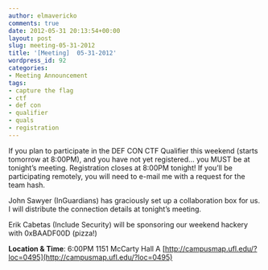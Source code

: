 ```yaml
---
author: elmavericko
comments: true
date: 2012-05-31 20:13:54+00:00
layout: post
slug: meeting-05-31-2012
title: '[Meeting]  05-31-2012'
wordpress_id: 92
categories:
- Meeting Announcement
tags:
- capture the flag
- ctf
- def con
- qualifier
- quals
- registration
---
```


If you plan to participate in the DEF CON CTF Qualifier this weekend (starts tomorrow at 8:00PM), and you have not yet registered… you MUST be at tonight’s meeting. Registration closes at 8:00PM tonight! If you’ll be participating remotely, you will need to e-mail me with a request for the team hash.

John Sawyer (InGuardians) has graciously set up a collaboration box for us. I will distribute the connection details at tonight’s meeting.

Erik Cabetas (Include Security) will be sponsoring our weekend hackery with 0xBAADF00D (pizza!)

**Location & Time**:
6:00PM
1151 McCarty Hall A
[http://campusmap.ufl.edu/?loc=0495](http://campusmap.ufl.edu/?loc=0495)
